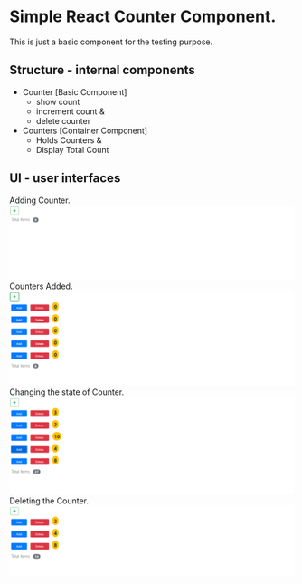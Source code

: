 # Simple React Counter Component.

This is just a basic component for the testing purpose.

## Structure - internal components

- Counter [Basic Component]
  - show count
  - increment count &
  - delete counter
- Counters [Container Component]
  - Holds Counters &
  - Display Total Count

## UI - user interfaces

Adding Counter.
![Add Counter Component](./imgs/ss1.PNG "Adding Counter by clicking the add Button")
Counters Added.
![Counters Added](./imgs/ss2.PNG "Counters Component Added to the UI")
Changing the state of Counter.
![Changing the state of the components](./imgs/ss3.PNG "Changing the value of the counter")
Deleting the Counter.
![Deleting the Counter Component](./imgs/ss4.PNG "Deleting the counter component by clicking delete button")
